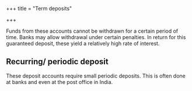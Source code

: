 +++
title = "Term deposits"

+++

Funds from these accounts cannot be withdrawn for a certain period of time. Banks may allow withdrawal under certain penalties. In return for this guaranteed deposit, these yield a relatively high rate of interest.

## Recurring/ periodic deposit

These deposit accounts require small periodic deposits. This is often done at banks and even at the post office in India.
